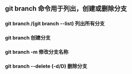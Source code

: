 ##  git branch 命令用于列出，创建或删除分支
### git branch /(git branch --list) 列出所有分支
### git branch <branchName>创建分支
### git branch -m <oldBranchName> <new BranchName>修改分支名称
### git branch --delete (-d/D) <branch> 删除分支